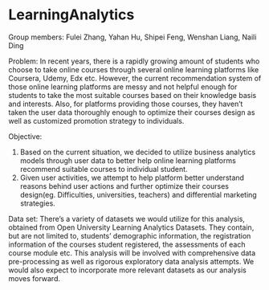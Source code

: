 # LearningAnalytics
Group members:
Fulei Zhang, Yahan Hu, Shipei Feng, Wenshan Liang, Naili Ding


Problem: In recent years, there is a rapidly growing amount of students who choose to take online courses through several online learning platforms like Coursera, Udemy, Edx etc. However, the current recommendation system of those online learning platforms are messy and not helpful enough for students to take the most suitable courses based on their knowledge basis and interests. Also, for platforms providing those courses, they haven’t taken the user data thoroughly enough to optimize their courses design as well as customized promotion strategy to individuals.


Objective:
1. Based on the current situation, we decided to utilize business analytics models through
user data to better help online learning platforms recommend suitable courses to
individual student.
2. Given user activities, we attempt to help platform better understand reasons behind user
actions and further optimize their courses design(eg. Difficulties, universities, teachers) and differential marketing strategies.


Data set:
There’s a variety of datasets we would utilize for this analysis, obtained from ​Open University Learning Analytics Datasets​. They contain, but are not limited to, students’ demographic information, the registration information of the courses student registered, the assessments of each course module etc. This analysis will be involved with comprehensive data pre-processing as well as rigorous exploratory data analysis attempts. We would also expect to incorporate more relevant datasets as our analysis moves forward.
